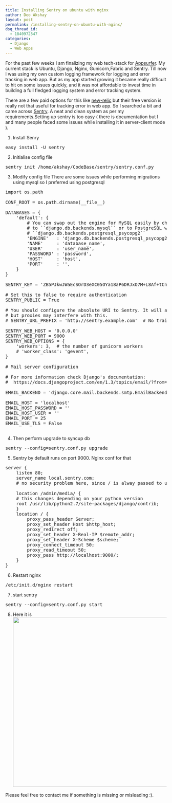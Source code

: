 ```yaml
---
title: Installing Sentry on ubuntu with nginx
author: Deo Akshay
layout: post
permalink: /installing-sentry-on-ubuntu-with-nginx/
dsq_thread_id:
  - 1840972547
categories:
  - Django
  - Web Apps
---
```

For the past few weeks I am finalizing my web tech-stack for [Appsurfer][1]. My current stack is Ubuntu, Django, Nginx, Gunicorn,Fabric and Sentry. Till now I was using my own custom logging framework for logging and error tracking in web app. But as my app started growing it became really difficult to hit on some issues quickly, and it was not affordable to invest time in building a full fledged logging system and error tracking system.

There are a few paid options for this like [new-relic][2] but their free version is really not that useful for tracking error in web app. So I searched a bit and came across [Sentry][3]. A neat and clean system as per my requirements.Setting up sentry is too easy ( there is documentation but I and many people faced some issues while installing it in server-client mode ).

  1. Install Senry
<pre>easy_install -U sentry</pre>

  2. Initialise config file
<pre>sentry init /home/akshay/CodeBase/sentry/sentry.conf.py</pre>

  3. Modify config file
There are some issues while performing migrations using mysql so I preferred using postgresql

<pre>import os.path

CONF_ROOT = os.path.dirname(__file__)

DATABASES = {
    'default': {
        # You can swap out the engine for MySQL easily by changing this value
        # to ``django.db.backends.mysql`` or to PostgreSQL with
        # ``django.db.backends.postgresql_psycopg2``
        'ENGINE'   : 'django.db.backends.postgresql_psycopg2',
        'NAME'     : 'database_name',
        'USER'     : 'user_name',
        'PASSWORD' : 'password',
        'HOST'     : 'host',
        'PORT'     : '',
    }
}

SENTRY_KEY = 'ZB5PJkwJWaEcSOrD3eXC05OYa18aP6DRJxO7M+L8Af+tCnnjBP/s0A=='

# Set this to false to require authentication
SENTRY_PUBLIC = True

# You should configure the absolute URI to Sentry. It will attempt to guess it if you don't
# but proxies may interfere with this.
# SENTRY_URL_PREFIX = 'http://sentry.example.com'  # No trailing slash!

SENTRY_WEB_HOST = '0.0.0.0'
SENTRY_WEB_PORT = 9000
SENTRY_WEB_OPTIONS = {
    'workers': 3,  # the number of gunicorn workers
    # 'worker_class': 'gevent',
}

# Mail server configuration

# For more information check Django's documentation:
#  https://docs.djangoproject.com/en/1.3/topics/email/?from=olddocs#e-mail-backends

EMAIL_BACKEND = 'django.core.mail.backends.smtp.EmailBackend'

EMAIL_HOST = 'localhost'
EMAIL_HOST_PASSWORD = ''
EMAIL_HOST_USER = ''
EMAIL_PORT = 25
EMAIL_USE_TLS = False

</pre>

  4. Then perform upgrade to syncup db
<pre>sentry --config=sentry.conf.py upgrade</pre>

  5. Sentry by default runs on port 9000. Nginx conf for that
<pre>server {
    listen 80;
    server_name local.sentry.com;
    # no security problem here, since / is alway passed to upstream
    
    location /admin/media/ {
    # this changes depending on your python version
	root /usr/lib/python2.7/site-packages/django/contrib;
    }
    location / {
        proxy_pass_header Server;
        proxy_set_header Host $http_host;
        proxy_redirect off;
        proxy_set_header X-Real-IP $remote_addr;
        proxy_set_header X-Scheme $scheme;
        proxy_connect_timeout 50;
        proxy_read_timeout 50;
        proxy_pass http://localhost:9000/;
    }
}
</pre>

  6. Restart nginx
<pre>/etc/init.d/nginx restart </pre>

  7. start sentry
<pre>sentry --config=sentry.conf.py start </pre>

  8. Here it is 
[<img src="/images/Sentry-1024x528.png" alt="" title="Sentry" width="1024" height="528" class="aligncenter size-large wp-image-107" />][4] </ol> 

Please feel free to contact me if something is missing or misleading :).

 [1]: http://appsurfer.com
 [2]: https://newrelic.com/
 [3]: https://github.com/dcramer/sentry
 [4]: http://blog.akshaydeo.me/wp-content/uploads/2012/05/Sentry.png